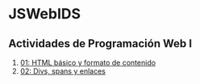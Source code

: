 # JSWebIDS
Actividades de Programación Web I
---
1. [01: HTML básico y formato de contenido](/01_Inicio/ElementosBasicos.html)
2. [02: Divs, spans y enlaces](/02_Tablas/inicio_tablas.html)
